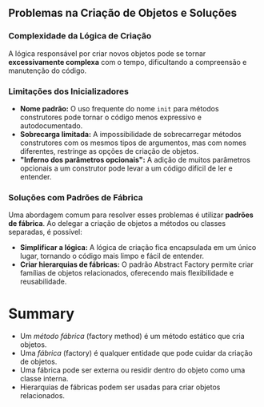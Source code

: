 ## Problemas na Criação de Objetos e Soluções

### Complexidade da Lógica de Criação

A lógica responsável por criar novos objetos pode se tornar **excessivamente complexa** com o tempo, dificultando a compreensão e manutenção do código.

### Limitações dos Inicializadores

* **Nome padrão:** O uso frequente do nome `init` para métodos construtores pode tornar o código menos expressivo e autodocumentado.
* **Sobrecarga limitada:** A impossibilidade de sobrecarregar métodos construtores com os mesmos tipos de argumentos, mas com nomes diferentes, restringe as opções de criação de objetos.
* **"Inferno dos parâmetros opcionais":** A adição de muitos parâmetros opcionais a um construtor pode levar a um código difícil de ler e entender.

### Soluções com Padrões de Fábrica

Uma abordagem comum para resolver esses problemas é utilizar **padrões de fábrica**. Ao delegar a criação de objetos a métodos ou classes separadas, é possível:

* **Simplificar a lógica:** A lógica de criação fica encapsulada em um único lugar, tornando o código mais limpo e fácil de entender.
* **Criar hierarquias de fábricas:** O padrão Abstract Factory permite criar famílias de objetos relacionados, oferecendo mais flexibilidade e reusabilidade.

# Summary

* Um *método fábrica* (factory method) é um método estático que cria objetos.
* Uma *fábrica* (factory) é qualquer entidade que pode cuidar da criação de objetos.
* Uma fábrica pode ser externa ou residir dentro do objeto como uma classe interna.
* Hierarquias de fábricas podem ser usadas para criar objetos relacionados.
